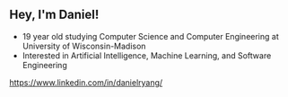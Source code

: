 ## Hey, I'm Daniel!

- 19 year old studying Computer Science and Computer Engineering at University of Wisconsin-Madison
- Interested in Artificial Intelligence, Machine Learning, and Software Engineering

https://www.linkedin.com/in/danielryang/

<!--
**danielryang/danielryang** is a ✨ _special_ ✨ repository because its `README.md` (this file) appears on your GitHub profile.

Here are some ideas to get you started:

- 🔭 I’m currently working on ...
- 🌱 I’m currently learning ...
- 👯 I’m looking to collaborate on ...
- 🤔 I’m looking for help with ...
- 💬 Ask me about ...
- 📫 How to reach me: ...
- 😄 Pronouns: ...
- ⚡ Fun fact: ...
-->
